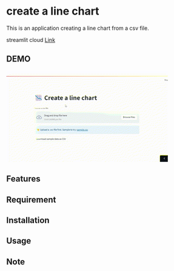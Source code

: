 # create a line chart
This is an application creating a line chart from a csv file.

streamlit cloud [Link](https://examplescreate-chart-from-csv-filestreamlit-app-create-3n3u3w.streamlit.app/)

## DEMO
![gif](https://github.com/stemtazoo/streamlit_app/blob/main/examples/create_chart_from_csv_file/demo.gif)

## Features

## Requirement

## Installation

## Usage

## Note
